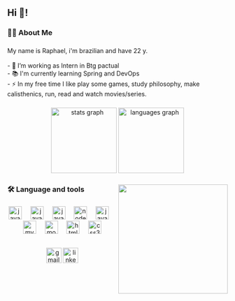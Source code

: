 <h2 align="left">Hi 👋!</h2>

###

<h3 align="left">👩‍💻  About Me</h3>

###

<p align="left">My name is Raphael, i'm brazilian and have 22 y.<br><br>- 🔭 I’m working as Intern in Btg pactual<br>- 📚 I'm currently learning Spring and DevOps<br>- ⚡ In my free time I like play some games, study philosophy, make calisthenics, run, read and watch movies/series.</p>

###

<div align="center">
  <img src="https://github-readme-stats.vercel.app/api?username=RaaphaelGomesS&show_icons=true&theme=dark#gh-dark-mode-only" height="150" alt="stats graph"  />
  <img src="https://github-readme-stats.vercel.app/api/top-langs?username=RaaphaelGomesS&locale=en&hide_title=false&layout=compact&card_width=320&langs_count=5&theme=dark&hide_border=false" height="150" alt="languages graph"  />
</div>

###

<img align="right" height="250" src="https://spotify-github-profile.kittinanx.com/api/view?uid=raphaelg15&cover_image=true&theme=compact&show_offline=false&background_color=121212&interchange=true)(https://spotify-github-profile.kittinanx.com/api/view?uid=raphaelg15&redirect=true)"/>

<h3 align="left">🛠 Language and tools</h3>

###

<div align="center">
  <img src="https://cdn.jsdelivr.net/gh/devicons/devicon/icons/java/java-original.svg" height="30" alt="java logo"  />
  <img width="12" />
  <img src="https://cdn.jsdelivr.net/gh/devicons/devicon/icons/spring/spring-original.svg" height="30" alt="javascript logo"  />
  <img width="12" />
  <img src="https://cdn.jsdelivr.net/gh/devicons/devicon/icons/javascript/javascript-original.svg" height="30" alt="javascript logo"  />
  <img width="12" />
  <img src="https://cdn.jsdelivr.net/gh/devicons/devicon/icons/nodejs/nodejs-original.svg" height="30" alt="nodejs logo"  />
  <img width="12" />
  <img src=https://cdn.jsdelivr.net/gh/devicons/devicon/icons/docker/docker-original.svg height="30" alt="javascript logo"  />
  <img width="12" />
  <img src="https://cdn.jsdelivr.net/gh/devicons/devicon/icons/mysql/mysql-original.svg" height="30" alt="mysql logo"  />
  <img width="12" />
  <img src="https://cdn.jsdelivr.net/gh/devicons/devicon/icons/mongodb/mongodb-original.svg" height="30" alt="mongodb logo"  />
  <img width="12" />
  <img src="https://cdn.jsdelivr.net/gh/devicons/devicon/icons/html5/html5-original.svg" height="30" alt="html5 logo"  />
  <img width="12" />
  <img src="https://cdn.jsdelivr.net/gh/devicons/devicon/icons/css3/css3-original.svg" height="30" alt="css3 logo"  />
</div>

##

<div align="center" >
  <a href = "mailto:raphaelgpraz20@gmail.com"><img src="https://img.shields.io/static/v1?message=Gmail&logo=gmail&label=&color=D14836&logoColor=white&labelColor=&style=for-the-badge" target="_blank" height="35" alt="gmail logo"></a>
  <a href="https://www.linkedin.com/in/raphael-gomess" target="_blank"><img src="https://img.shields.io/static/v1?message=LinkedIn&logo=linkedin&label=&color=0077B5&logoColor=white&labelColor=&style=for-the-badge" target="_blank" height="35" alt="linkedin logo"></a>
</div>
 
###



